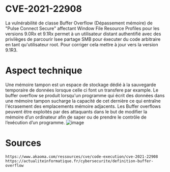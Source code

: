 # CVE-2021-22908
La vulnérabilité de classe Buffer Overflow (Dépassement mémoire) de "Pulse Connect Secure" affectant Window File Resource Profiles pour les versions 9.0Rx et 9.1Rx permet à un utilisateur distant authentifié avec des privilèges de parcourir lsee partage SMB pour éxecuter du code arbitraire en tant qu'utilisateur root. Pour corriger cela mettre à jour vers la version 9.1R3.

# Aspect technique
    
Une mémoire tampon est un espace de stockage dédié à la sauvegarde temporaire de données lorsque celle ci font un transfere par example.
Le buffer overflow se produit lorsqu'un programme qui écrit des données dans une mémoire tampon sucharge la capacité de cet dernière ce qui entraîne l'écrasement des emplacements mémoire adjacents.
Les Buffer overflows peuvent être exploités par des attaquants dans le but de modifier la mémoire d’un ordinateur afin de saper ou de prendre le contrôle de l’exécution d’un programme.
![image](https://s2.qwant.com/thumbr/0x0/4/4/ea5af196dd1245239fdae965175e0e70b857f236c7d83c6d556631858a86d1/502px-Buffer_overflow_basicexample.svg.png?u=https%3A%2F%2Fupload.wikimedia.org%2Fwikipedia%2Fcommons%2Fthumb%2Fd%2Fd0%2FBuffer_overflow_basicexample.svg%2F502px-Buffer_overflow_basicexample.svg.png&q=0&b=1&p=0&a=1)


# Sources
    https://www.akaoma.com/ressources/cve/code-execution/cve-2021-22908
    https://actualiteinformatique.fr/cybersecurite/definition-buffer-overflow